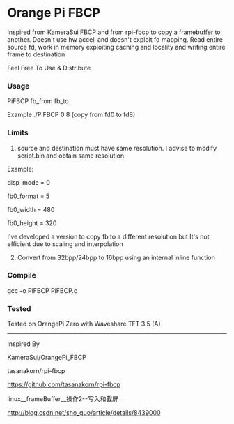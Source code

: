 # Orange Pi FBCP

Inspired from KameraSui FBCP and from rpi-fbcp to copy a framebuffer to another. Doesn't use hw accell and doesn't exploit fd mapping.
Read entire source fd, work in memory exploiting caching and locality and writing entire frame to destination

Feel Free To Use & Distribute

### Usage

PiFBCP   fb_from   fb_to

Example
./PiFBCP 0 8 (copy from fd0 to fd8)

### Limits

1. source and destination must have same resolution. I advise to modify script.bin and obtain same resolution

  Example:
  
  disp_mode = 0
  
  fb0_format = 5
  
  fb0_width = 480
  
  fb0_height = 320
  
  
I've developed a version to copy fb to a different resolution but It's not efficient due to scaling and interpolation

2. Convert from 32bpp/24bpp to 16bpp using an internal inline function

### Compile

gcc -o  PiFBCP PiFBCP.c

### Tested

Tested on OrangePi Zero with Waveshare TFT 3.5 (A)


------

Inspired By

KameraSui/OrangePi_FBCP

tasanakorn/rpi-fbcp

https://github.com/tasanakorn/rpi-fbcp

linux__frameBuffer__操作2--写入和截屏

http://blog.csdn.net/sno_guo/article/details/8439000
